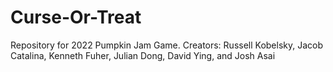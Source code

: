 # Curse-Or-Treat
Repository for 2022 Pumpkin Jam Game. Creators: Russell Kobelsky, Jacob Catalina, Kenneth Fuher, Julian Dong, David Ying, and Josh Asai
